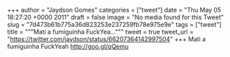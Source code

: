 
+++
author = "Jaydson Gomes"
categories = ["tweet"]
date = "Thu May 05 18:27:20 +0000 2011"
draft = false
image = "No media found for this Tweet"
slug = "7d473b61b775a36d823253e237259fb78e975e9e"
tags = ["tweet"]
title = """Mati a fumiguinha FuckYea..."""
tweet = true
tweet_url = "https://twitter.com/jaydson/status/66207364142997504"
+++
Mati a fumiguinha FuckYeah http://goo.gl/qQemu
